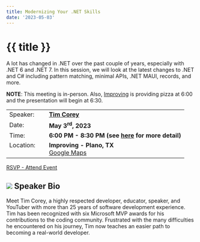 ```yaml
---
title: Modernizing Your .NET Skills
date: '2023-05-03'
---
```

# {{ title }}

A lot has changed in .NET over the past couple of years, especially with .NET 6 and .NET 7. In this session, we will look at the latest changes to .NET and C# including pattern matching, minimal APIs, .NET MAUI, records, and more.

**NOTE**: This meeting is in-person. Also, [Improving](https://improving.com/) is providing pizza at 6:00 and the presentation will begin at 6:30. 


<table>
<tbody>
<tr><td>Speaker:</td><td>&nbsp;</td><td><b><a title="Tim Corey" target="_blank" href="https://iamtimcorey.com">Tim Corey</a></b></td></tr>
<tr><td>Date:</td><td>&nbsp;</td><td><b>May 3<sup>rd</sup>, 2023</b></td></tr>
<tr><td valign="top">Time:</td><td>&nbsp;</td><td><b>6:00 PM - 8:30 PM (see <a title="Location" href="/contact/">here</a> for more detail)</b></td></tr>
<tr><td valign="top">Location:</td><td>&nbsp;</td><td><b>Improving - Plano, TX</b><br><a title="Google" target="_blank" href="https://g.page/improving-dallas?share">Google Maps</a></td></tr>
</tbody>
</table>

[RSVP - Attend Event](https://www.eventbrite.com/e/modernizing-your-net-skills-tickets-627130914447)


## ![](/assets/img/icons/speakerbioicon.png) Speaker Bio

<p>Meet Tim Corey, a highly respected developer, educator, speaker, and YouTuber with more than 25 years of software development experience. Tim has been recognized with six Microsoft MVP awards for his contributions to the coding community. Frustrated with the many difficulties he encountered on his journey, Tim now teaches an easier path to becoming a real-world developer.</p>

